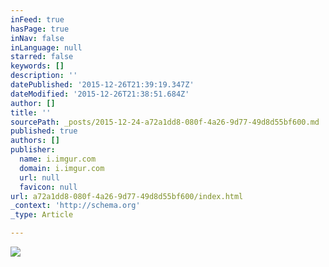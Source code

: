 ```yaml
---
inFeed: true
hasPage: true
inNav: false
inLanguage: null
starred: false
keywords: []
description: ''
datePublished: '2015-12-26T21:39:19.347Z'
dateModified: '2015-12-26T21:38:51.684Z'
author: []
title: ''
sourcePath: _posts/2015-12-24-a72a1dd8-080f-4a26-9d77-49d8d55bf600.md
published: true
authors: []
publisher:
  name: i.imgur.com
  domain: i.imgur.com
  url: null
  favicon: null
url: a72a1dd8-080f-4a26-9d77-49d8d55bf600/index.html
_context: 'http://schema.org'
_type: Article

---
```

![](http://i.imgur.com/1A9C8Yv.gif)